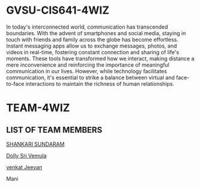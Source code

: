 # GVSU-CIS641-4WIZ

In today's interconnected world, communication has transcended boundaries. With the advent of smartphones and social media, staying in touch with friends and family across the globe has become effortless. Instant messaging apps allow us to exchange messages, photos, and videos in real-time, fostering constant connection and sharing of life's moments. These tools have transformed how we interact, making distance a mere inconvenience and reinforcing the importance of meaningful communication in our lives. However, while technology facilitates communication, it's essential to strike a balance between virtual and face-to-face interactions to maintain the richness of human relationships.


# TEAM-4WIZ

## LIST OF TEAM MEMBERS

[SHANKARI SUNDARAM](https://github.com/shankymurali/CIS641-HW2-Sundaram)

[Dolly Sri Vemula](https://github.com/dolly101599/CIS641-HW2-Vemula)

[venkat Jeevan](https://github.com/VENKAT1706/CIS641-HW2-kadali) 

Mani
